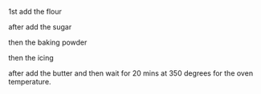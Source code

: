 1st add the flour

after add the sugar

then the baking powder

then the icing

after add the butter and then wait for 20 mins at 350 degrees for the oven temperature.
